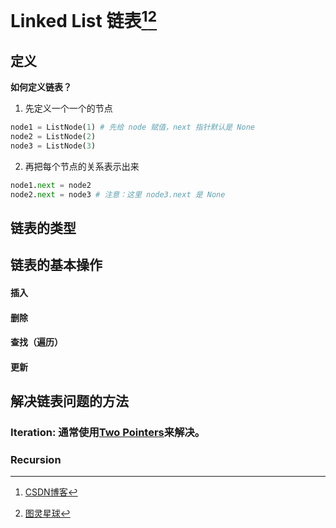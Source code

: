 # Linked List 链表[^1][^2]

## 定义
**如何定义链表？**
 1. 先定义一个一个的节点
```Python
node1 = ListNode(1) # 先给 node 赋值，next 指针默认是 None
node2 = ListNode(2)
node3 = ListNode(3)
```
 2. 再把每个节点的关系表示出来
```Python
node1.next = node2
node2.next = node3 # 注意：这里 node3.next 是 None
```

## 链表的类型

## 链表的基本操作

#### 插入

#### 删除

#### 查找（遍历）

#### 更新

## 解决链表问题的方法

### Iteration: 通常使用[Two Pointers](Two_Pointers.md)来解决。

### Recursion


[^1]: [CSDN博客](https://blog.csdn.net/weixin_46312449/article/details/106792544)
[^2]: [图灵星球](https://turingplanet.org/2020/06/20/%e9%93%be%e8%a1%a8linked-list%e9%a2%98%e5%9e%8b%e5%a5%97%e8%b7%af%e3%80%90leetcode%e5%88%b7%e9%a2%98%e5%a5%97%e8%b7%af%e6%95%99%e7%a8%8b4%e3%80%91/)